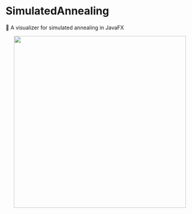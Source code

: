 # SimulatedAnnealing
👀 A visualizer for simulated annealing in JavaFX

<p align="center">
  <img width="460" src="https://user-images.githubusercontent.com/7644264/114594706-27ddd480-9c53-11eb-9999-af75e5de79c4.gif">
</p>
